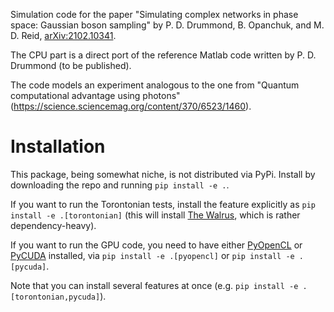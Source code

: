 Simulation code for the paper "Simulating complex networks in phase space: Gaussian boson sampling" by P. D. Drummond, B. Opanchuk, and M. D. Reid, [arXiv:2102.10341](https://arxiv.org/abs/2102.10341).

The CPU part is a direct port of the reference Matlab code written by P. D. Drummond (to be published).

The code models an experiment analogous to the one from "Quantum computational advantage using photons" (https://science.sciencemag.org/content/370/6523/1460).


# Installation

This package, being somewhat niche, is not distributed via PyPi. Install by downloading the repo and running `pip install -e .`.

If you want to run the Torontonian tests, install the feature explicitly as `pip install -e .[torontonian]` (this will install [The Walrus](https://github.com/XanaduAI/thewalrus), which is rather dependency-heavy).

If you want to run the GPU code, you need to have either [PyOpenCL](https://documen.tician.de/pyopencl/) or [PyCUDA](https://documen.tician.de/pycuda/) installed, via `pip install -e .[pyopencl]` or `pip install -e .[pycuda]`.

Note that you can install several features at once (e.g. `pip install -e .[torontonian,pycuda]`).
